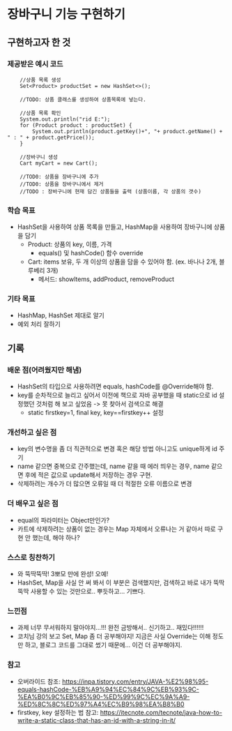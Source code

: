 # 장바구니 기능 구현하기
## 구현하고자 한 것
### 제공받은 예시 코드


        //상품 목록 생성
        Set<Product> productSet = new HashSet<>();

        //TODO: 상품 클래스를 생성하여 상품목록에 넣는다.

        //상품 목록 확인
        System.out.println("rid E:");
        for (Product product : productSet) {
            System.out.println(product.getKey()+", "+ product.getName() + " : " + product.getPrice());
        }

        //장바구니 생성
        Cart myCart = new Cart();

        //TOD0: 상품을 장바구니에 추가
        //TOD0: 상품을 장바구니에서 제거
        //TODO : 장바구니에 현재 담긴 상품들을 출력 (상품이름, 각 상품의 갯수)

### 학습 목표
- HashSet을 사용하여 상품 목록을 만들고, HashMap을 사용하여 장바구니에 상품을 담기
  - Product: 상품의 key, 이름, 가격
    - equals() 및 hashCode() 함수 override 
  - Cart: items 보유, 두 개 이상의 상품을 담을 수 있어야 함. (ex. 바나나 2개, 블루베리 3개)
    - 메서드: showltems, addProduct, removeProduct
### 기타 목표
- HashMap, HashSet 제대로 알기
- 예외 처리 잘하기

## 기록
### 배운 점(어려웠지만 해냄)
- HashSet의 타입으로 사용하려면 equals, hashCode를 @Override해야 함.
- key를 순차적으로 늘리고 싶어서 이전에 책으로 자바 공부했을 때 static으로 id 설정했던 것처럼 해 보고 싶었음 -> 못 찾아서 검색으로 해결
  -  static firstkey=1, final key, key==firstkey++ 설정
   
### 개선하고 싶은 점
- key의 변수명을 좀 더 직관적으로 변경 혹은 해당 방법 아니고도 unique하게 id 주기
- name 같으면 중복으로 간주했는데, name 같을 때 에러 띄우는 경우, name 같으면 후에 적은 값으로 update해서 저장하는 경우 구현.
- 삭제하려는 개수가 더 많으면 오류일 때 더 적절한 오류 이름으로 변경

### 더 배우고 싶은 점
- equal의 파라미터는 Object만인가?
- 카트에 삭제하려는 상품이 없는 경우는 Map 자체에서 오류나는 거 같아서 따로 구현 안 했는데, 해야 하나?

### 스스로 칭찬하기
- 와 뚝딱뚝딱! 3뽀모 만에 완성! 오예!
- HashSet, Map을 사실 안 써 봐서 이 부분은 검색했지만, 검색하고 바로 내가 뚝딱뚝딱 사용할 수 있는 것만으로.. 뿌듯하고... 기쁘다.

### 느낀점
- 과제 너무 무서워하지 말아야지...!!! 완전 금방해서.. 신기하고.. 재밌다!!!!!! 
- 코치님 강의 보고 Set, Map 좀 더 공부해야지! 지금은 사실 Override는 이해 정도만 하고, 블로그 코드를 그대로 썼기 때문에... 이건 더 공부해야지.

### 참고
- 오버라이드 참조: https://inpa.tistory.com/entry/JAVA-%E2%98%95-equals-hashCode-%EB%A9%94%EC%84%9C%EB%93%9C-%EA%B0%9C%EB%85%90-%ED%99%9C%EC%9A%A9-%ED%8C%8C%ED%97%A4%EC%B9%98%EA%B8%B0  
- firstkey, key 설정하는 법 참고: https://itecnote.com/tecnote/java-how-to-write-a-static-class-that-has-an-id-with-a-string-in-it/ 